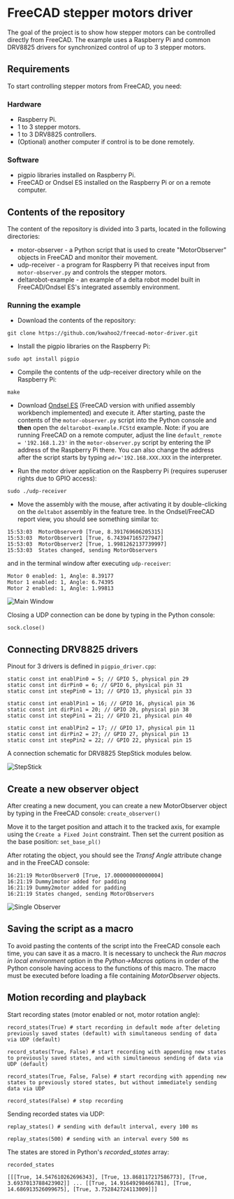 # FreeCAD stepper motors driver

The goal of the project is to show how stepper motors can be controlled directly from FreeCAD.
The example uses a Raspberry Pi and common DRV8825 drivers for synchronized control of up to 3 stepper motors.

## Requirements

To start controlling stepper motors from FreeCAD, you need:

### Hardware

* Raspberry Pi.
* 1 to 3 stepper motors.
* 1 to 3 DRV8825 controllers.
* (Optional) another computer if control is to be done remotely.

### Software

* pigpio libraries installed on Raspberry Pi.
* FreeCAD or Ondsel ES installed on the Raspberry Pi or on a remote computer.

## Contents of the repository

The content of the repository is divided into 3 parts, located in the following directories:

* motor-observer - a Python script that is used to create "MotorObserver" objects in FreeCAD and monitor their movement.
* udp-receiver - a program for Raspberry Pi that receives input from `motor-observer.py` and controls the stepper motors.
* deltarobot-example - an example of a delta robot model built in FreeCAD/Ondsel ES's integrated assembly environment.

### Running the example

* Download the contents of the repository:

`git clone https://github.com/kwahoo2/freecad-motor-driver.git`

* Install the pigpio libraries on the Raspberry Pi:

`sudo apt install pigpio`

* Compile the contents of the udp-receiver directory while on the Raspberry Pi:

`make`

* Download [Ondsel ES](https://github.com/Ondsel-Development/FreeCAD/releases) (FreeCAD version with unified assembly workbench implemented) and execute it.
After starting, paste the contents of the `motor-observer.py` script into the Python console and **then** open the `deltarobot-example.FCStd` example.
Note: if you are running FreeCAD on a remote computer, adjust the line `default_remote = '192.168.1.23'` in the `motor-observer.py` script by entering the IP address of the Raspberry Pi there. You can also change the address after the script starts by typing `adr='192.168.XXX.XXX` in the interpreter.

* Run the motor driver application on the Raspberry Pi (requires superuser rights due to GPIO access):

`sudo ./udp-receiver`

* Move the assembly with the mouse, after activating it by double-clicking on the `deltabot` assembly in the feature tree. In the Ondsel/FreeCAD report view, you should see something similar to:

```
15:53:03  MotorObserver0 [True, 8.391769606205315]
15:53:03  MotorObserver1 [True, 6.743947165727947]
15:53:03  MotorObserver2 [True, 1.9981262137739997]
15:53:03  States changed, sending MotorObservers
```

and in the terminal window after executing `udp-receiver`:

```
Motor 0 enabled: 1, Angle: 8.39177
Motor 1 enabled: 1, Angle: 6.74395
Motor 2 enabled: 1, Angle: 1.99813
```

![Main Window][mw]

[mw]: https://raw.githubusercontent.com/kwahoo2/freecad-motor-driver/main/.github/images/mw_en.png "Main Window"

Closing a UDP connection can be done by typing in the Python console:

`sock.close()`

## Connecting DRV8825 drivers
Pinout for 3 drivers is defined in `pigpio_driver.cpp`:

```
static const int enablPin0 = 5; // GPIO 5, physical pin 29
static const int dirPin0 = 6; // GPIO 6, physical pin 31
static const int stepPin0 = 13; // GPIO 13, physical pin 33

static const int enablPin1 = 16; // GPIO 16, physical pin 36
static const int dirPin1 = 20; // GPIO 20, physical pin 38
static const int stepPin1 = 21; // GPIO 21, physical pin 40

static const int enablPin2 = 17; // GPIO 17, physical pin 11
static const int dirPin2 = 27; // GPIO 27, physical pin 13
static const int stepPin2 = 22; // GPIO 22, physical pin 15
```

A connection schematic for DRV8825 StepStick modules below.

![StepStick][ssti]

[ssti]: https://raw.githubusercontent.com/kwahoo2/freecad-motor-driver/main/.github/images/connections_stepstick.png "StepStick"

## Create a new observer object

After creating a new document, you can create a new MotorObserver object by typing in the FreeCAD console:
`create_observer()`

Move it to the target position and attach it to the tracked axis, for example using the `Create a Fixed Joint` constraint. Then set the current position as the base position:
`set_base_pl()`

After rotating the object, you should see the _Transf Angle_ attribute change and in the FreeCAD console:

```
16:21:19 MotorObserver0 [True, 17.000000000000004]
16:21:19 Dummy1motor added for padding
16:21:19 Dummy2motor added for padding
16:21:19 States changed, sending MotorObservers
```


![Single Observer][so]

[so]: https://raw.githubusercontent.com/kwahoo2/freecad-motor-driver/main/.github/images/single_observer.png "Observer"

## Saving the script as a macro

To avoid pasting the contents of the script into the FreeCAD console each time, you can save it as a macro. It is necessary to uncheck the _Run macros in local environment_ option in the _Python->Macros_ options in order of the Python console having access to the functions of this macro. The macro must be executed before loading a file containing _MotorObserver_ objects.

## Motion recording and playback

Start recording states (motor enabled or not, motor rotation angle):

`record_states(True) # start recording in default mode after deleting previously saved states (default) with simultaneous sending of data via UDP (default)`

`record_states(True, False) # start recording with appending new states to previously saved states, and with simultaneous sending of data via UDP (default)`

`record_states(True, False, False) # start recording with appending new states to previously stored states, but without immediately sending data via UDP`

`record_states(False) # stop recording`

Sending recorded states via UDP:

`replay_states() # sending with default interval, every 100 ms`

`replay_states(500) # sending with an interval every 500 ms`

The states are stored in Python's _recorded_states_ array:

`recorded_states`

`[[[True, 14.547610262696343], [True, 13.868117217586773], [True, 3.6937013788423902]] ... [[True, 14.91649298466781], [True, 14.686913526099675], [True, 3.752842724113009]]]`
